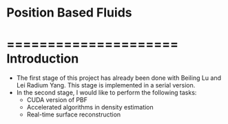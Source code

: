 Position Based Fluids
=====================

=====================
Introduction
=====================
* The first stage of this project has already been done with Beiling Lu and Lei Radium Yang. This stage is implemented in a serial version.
* In the second stage, I would like to perform the following tasks:
	* CUDA version of PBF
	* Accelerated algorithms in density estimation
	* Real-time surface reconstruction

